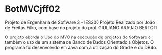 # BotMVCjff02
Projeto de Engenharia de Software 3 - IES300
Projeto Realizado por João de Freitas Filho, com base no projeto do prof. GIULIANO ARAUJO BERTOTI

O projeto aborda o Uso do MVC na execução de projetos de Software e também o uso de um sistema de Banco de Dados Orientado a Objetos. O programa foi desenvolvido em Java com a utilização do Gradle e do DB4o.
